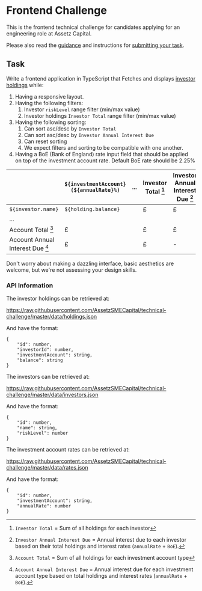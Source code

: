 # Frontend Challenge

This is the frontend technical challenge for candidates applying for an engineering role at Assetz Capital.

Please also read the [guidance](../README.md#guidance) and instructions for [submitting your task](../README.md#submitting-your-task).


## Task

Write a frontend application in TypeScript that Fetches and displays
[investor holdings](https://raw.githubusercontent.com/AssetzSMECapital/technical-challenge/master/data/holdings.json) while:
1. Having a responsive layout.
2. Having the following filters:
   1. Investor `riskLevel` range filter (min/max value)
   2. Investor holdings `Investor Total` range filter (min/max value)
3. Having the following sorting:
   1. Can sort asc/desc by `Investor Total`
   2. Can sort asc/desc by `Investor Annual Interest Due`
   3. Can reset sorting
   4. We expect filters and sorting to be compatible with one another.
5. Having a BoE (Bank of England) rate input field that should be applied on top of the investment account rate. Default BoE rate should be 2.25%


|                                  | `${investmentAccount} (${annualRate}%)`   | ... | Investor Total [^1] | Investor Annual Interest Due [^2] |
|----------------------------------|-------------------------------------------|-----|---------------------|-----------------------------------|
| `${investor.name}`               | `${holding.balance}`                      |     | £                   | £                                 |
| ...                              |                                           |     |                     |                                   |
| Account Total [^3]               | £                                         |     | £                   | £                                 |
| Account Annual Interest Due [^4] | £                                         |     | £                   | -                                 |

[^1]:`Investor Total` = Sum of all holdings for each investor

[^2]:`Investor Annual Interest Due` = Annual interest due to each investor based on their total holdings and interest rates (`annualRate` + `BoE`).

[^3]:`Account Total` = Sum of all holdings for each investment account type

[^4]:`Account Annual Interest Due` = Annual interest due for each investment account type based on total holdings and interest rates (`annualRate` + `BoE`).


Don't worry about making a dazzling interface, basic aesthetics are welcome, but we're not assessing your design skills.


### API Information

The investor holdings can be retrieved at:

https://raw.githubusercontent.com/AssetzSMECapital/technical-challenge/master/data/holdings.json

And have the format:
```
{
    "id": number,
    "investorId": number,
    "investmentAccount": string,
    "balance": string
}
```

The investors can be retrieved at:

https://raw.githubusercontent.com/AssetzSMECapital/technical-challenge/master/data/investors.json

And have the format:
```
{
    "id": number,
    "name": string,
    "riskLevel": number
}
```

The investment account rates can be retrieved at:

https://raw.githubusercontent.com/AssetzSMECapital/technical-challenge/master/data/rates.json

And have the format:
```
{
    "id": number,
    "investmentAccount": string, 
    "annualRate": number
}
```
